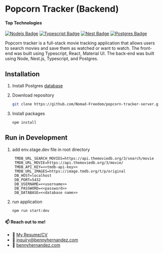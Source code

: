 # Popcorn Tracker (Backend)

<!-- ![sticky notes app](https://raw.githubusercontent.com/Nomad-Freedom/sticky-notes-web/main/public/sticky-notes.png) -->

#### Top Technologies

[![Nodejs Badge](https://img.shields.io/badge/-Nodejs-3C873A?style=for-the-badge&labelColor=black&logo=node.js&logoColor=3C873A)](#) [![Typescript Badge](https://img.shields.io/badge/-Typescript-007acc?style=for-the-badge&labelColor=black&logo=typescript&logoColor=007acc)](#) [![Nest Badge](https://img.shields.io/badge/-Nest-E0234E?style=for-the-badge&labelColor=black&logo=nestjs&logoColor=E0234E)](#) [![Postgres Badge](https://img.shields.io/badge/-PostgreSQL-4169E1?style=for-the-badge&labelColor=black&logo=postgresql&logoColor=4169E1)](#)

Popcorn tracker is a full-stack movie tracking application that allows
users to search movies and save them as watched or want to watch. The
front-end was built using Typescript, React, Material UI. The back-end
was built using Node, Nest.js, Typescript, and Postgres.

## Installation

1. Install Postgres [database](https://www.postgresql.org/)
2. Download repository
   ```bash
   git clone https://github.com/Nomad-Freedom/popcorn-tracker-server.git
   ```
3. Install packages

   ```bash
   npm install
   ```

<!-- 4. Install the [frontend](https://github.com/Nomad-Freedom/sticky-notes-web) companion to this backend -->

## Run in Development

1. add env.stage.dev file in root directory
   ```env
    TMDB_URL_SEARCH_MOVIES=https://api.themoviedb.org/3/search/movie
    TMDB_URL_MOVIE=https://api.themoviedb.org/3/movie/
    TMDB_API_KEY=<<tmdb-api-key>>
    TMDB_URL_IMAGES=https://image.tmdb.org/t/p/original
    DB_HOST=localhost
    DB_PORT=5432
    DB_USERNAME=<<username>>
    DB_PASSWORD=<<password>>
    DB_DATABASE=<<database name>>
   ```
2. run application
   ```bash
   npm run start:dev
   ```

<!-- TODO: Add last video link -->

#### :mailbox: Reach out to me!

- :paperclip: [My Resume/CV](https://github.com/Nomad-Freedom/Nomad-Freedom/blob/main/resume/resume.pdf)
- :email: inquiry@bennyhernandez.com
- :link: [bennyhernandez.com](https://www.bennyhernandez.com)
